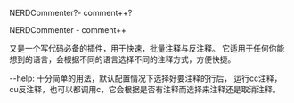 NERDCommenter?- comment++?

NERDCommenter - comment++ 

又是一个写代码必备的插件，用于快速，批量注释与反注释。
它适用于任何你能想到的语言，会根据不同的语言选择不同的注释方式，方便快捷。

--help: 十分简单的用法，默认配置情况下选择好要注释的行后，
运行<leader>cc注释，<leader>cu反注释，也可以都调用<leader>c<SPACE>，它会根据是否有注释而选择来注释还是取消注释。
